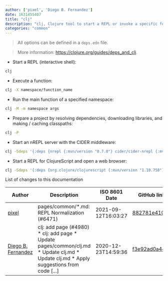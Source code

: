```yaml
---
author: ['pixel', 'Diego B. Fernandez']
date: 1631455407
title: "clj"
description: "clj, Clojure tool to start a REPL or invoke a specific function with data."
categories: "common"
---
```

> All options can be defined in a `deps.edn` file.

> More information: <https://clojure.org/guides/deps_and_cli>.

- Start a REPL (interactive shell):

```bash
clj
```

- Execute a function:

```bash
clj -X namespace/function_name
```

- Run the main function of a specified namespace:

```bash
clj -M -m namespace args
```

- Prepare a project by resolving dependencies, downloading libraries, and making / caching classpaths:

```bash
clj -P
```

- Start an nREPL server with the CIDER middleware:

```bash
clj -Sdeps '{:deps {nrepl {:mvn/version "0.7.0"} cider/cider-nrepl {:mvn/version "0.25.2"}' -m nrepl.cmdline --middleware '["cider.nrepl/cider-middleware"]' --interactive
```

- Start a REPL for ClojureScript and open a web browser:

```bash
clj -Sdeps '{:deps {org.clojure/clojurescript {:mvn/version "1.10.758"}' --main cljs.main --repl
```
List of changes to this documentation


Author | Description | ISO 8601 Date | GitHub link
------|-----|-----|-----
[pixel](mailto:35269695+pixelcmtd@users.noreply.github.com) | pages/common/*.md: REPL Normalization (#6471) | 2021-09-12T16:03:27 | [882781e41019](https://github.com/tldr-pages/tldr/commit/882781e41019543fd716442e62faa1fb02d474b9)
[Diego B. Fernandez](mailto:diegobfernandez@outlook.com) | clj: add page (#4980) * clj: add page * Update pages/common/clj.md * Update clj.md * Update clj.md * Apply suggestions from code [...] | 2020-12-23T14:59:36 | [f3e92ad0a441](https://github.com/tldr-pages/tldr/commit/f3e92ad0a4411f83f4eac2ed6e7181869e9fbdc6)

